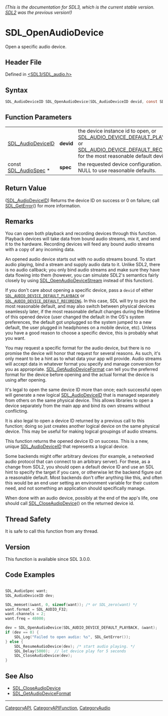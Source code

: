 ###### (This is the documentation for SDL3, which is the current stable version. [SDL2](https://wiki.libsdl.org/SDL2/) was the previous version!)
# SDL_OpenAudioDevice

Open a specific audio device.

## Header File

Defined in [<SDL3/SDL_audio.h>](https://github.com/libsdl-org/SDL/blob/main/include/SDL3/SDL_audio.h)

## Syntax

```c
SDL_AudioDeviceID SDL_OpenAudioDevice(SDL_AudioDeviceID devid, const SDL_AudioSpec *spec);
```

## Function Parameters

|                                        |           |                                                                                                                                                                                                                               |
| -------------------------------------- | --------- | ----------------------------------------------------------------------------------------------------------------------------------------------------------------------------------------------------------------------------- |
| [SDL_AudioDeviceID](SDL_AudioDeviceID) | **devid** | the device instance id to open, or [SDL_AUDIO_DEVICE_DEFAULT_PLAYBACK](SDL_AUDIO_DEVICE_DEFAULT_PLAYBACK) or [SDL_AUDIO_DEVICE_DEFAULT_RECORDING](SDL_AUDIO_DEVICE_DEFAULT_RECORDING) for the most reasonable default device. |
| const [SDL_AudioSpec](SDL_AudioSpec) * | **spec**  | the requested device configuration. Can be NULL to use reasonable defaults.                                                                                                                                                   |

## Return Value

([SDL_AudioDeviceID](SDL_AudioDeviceID)) Returns the device ID on success
or 0 on failure; call [SDL_GetError](SDL_GetError)() for more information.

## Remarks

You can open both playback and recording devices through this function.
Playback devices will take data from bound audio streams, mix it, and send
it to the hardware. Recording devices will feed any bound audio streams
with a copy of any incoming data.

An opened audio device starts out with no audio streams bound. To start
audio playing, bind a stream and supply audio data to it. Unlike SDL2,
there is no audio callback; you only bind audio streams and make sure they
have data flowing into them (however, you can simulate SDL2's semantics
fairly closely by using
[SDL_OpenAudioDeviceStream](SDL_OpenAudioDeviceStream) instead of this
function).

If you don't care about opening a specific device, pass a `devid` of either
[`SDL_AUDIO_DEVICE_DEFAULT_PLAYBACK`](SDL_AUDIO_DEVICE_DEFAULT_PLAYBACK) or
[`SDL_AUDIO_DEVICE_DEFAULT_RECORDING`](SDL_AUDIO_DEVICE_DEFAULT_RECORDING).
In this case, SDL will try to pick the most reasonable default, and may
also switch between physical devices seamlessly later, if the most
reasonable default changes during the lifetime of this opened device (user
changed the default in the OS's system preferences, the default got
unplugged so the system jumped to a new default, the user plugged in
headphones on a mobile device, etc). Unless you have a good reason to
choose a specific device, this is probably what you want.

You may request a specific format for the audio device, but there is no
promise the device will honor that request for several reasons. As such,
it's only meant to be a hint as to what data your app will provide. Audio
streams will accept data in whatever format you specify and manage
conversion for you as appropriate.
[SDL_GetAudioDeviceFormat](SDL_GetAudioDeviceFormat) can tell you the
preferred format for the device before opening and the actual format the
device is using after opening.

It's legal to open the same device ID more than once; each successful open
will generate a new logical [SDL_AudioDeviceID](SDL_AudioDeviceID) that is
managed separately from others on the same physical device. This allows
libraries to open a device separately from the main app and bind its own
streams without conflicting.

It is also legal to open a device ID returned by a previous call to this
function; doing so just creates another logical device on the same physical
device. This may be useful for making logical groupings of audio streams.

This function returns the opened device ID on success. This is a new,
unique [SDL_AudioDeviceID](SDL_AudioDeviceID) that represents a logical
device.

Some backends might offer arbitrary devices (for example, a networked audio
protocol that can connect to an arbitrary server). For these, as a change
from SDL2, you should open a default device ID and use an SDL hint to
specify the target if you care, or otherwise let the backend figure out a
reasonable default. Most backends don't offer anything like this, and often
this would be an end user setting an environment variable for their custom
need, and not something an application should specifically manage.

When done with an audio device, possibly at the end of the app's life, one
should call [SDL_CloseAudioDevice](SDL_CloseAudioDevice)() on the returned
device id.

## Thread Safety

It is safe to call this function from any thread.

## Version

This function is available since SDL 3.0.0.

## Code Examples

```c

SDL_AudioSpec want;
SDL_AudioDeviceID dev;

SDL_memset(&want, 0, sizeof(want)); /* or SDL_zero(want) */
want.format = SDL_AUDIO_F32;
want.channels = 2;
want.freq = 48000;

dev = SDL_OpenAudioDevice(SDL_AUDIO_DEVICE_DEFAULT_PLAYBACK, &want);
if (dev == 0) {
    SDL_Log("Failed to open audio: %s", SDL_GetError());
} else {
    SDL_ResumeAudioDevice(dev); /* start audio playing. */
    SDL_Delay(5000);  // let device play for 5 seconds
    SDL_CloseAudioDevice(dev);
}
```

## See Also

- [SDL_CloseAudioDevice](SDL_CloseAudioDevice)
- [SDL_GetAudioDeviceFormat](SDL_GetAudioDeviceFormat)

----
[CategoryAPI](CategoryAPI), [CategoryAPIFunction](CategoryAPIFunction), [CategoryAudio](CategoryAudio)

